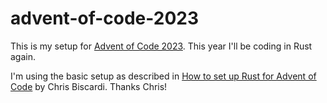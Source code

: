 # advent-of-code-2023

This is my setup for [Advent of Code 2023](https://adventofcode.com/2023).  This year I'll be coding in Rust again.

I'm using the basic setup as described in [How to set up Rust for Advent of Code](https://www.youtube.com/watch?app=desktop&v=fEQv-cqzbPg) by Chris Biscardi.  Thanks Chris!
